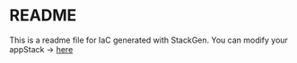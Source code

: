 # README
This is a readme file for IaC generated with StackGen.
You can modify your appStack -> [here](http://main.dev.stackgen.com/appstacks/271efb27-dacd-4d0e-947b-49678830e158)
